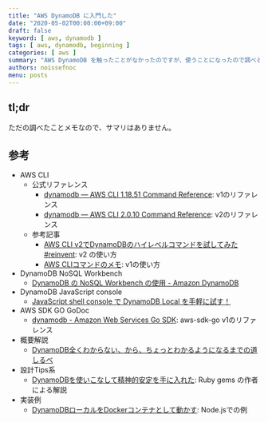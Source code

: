 ```yaml
---
title: "AWS DynamoDB に入門した"
date: "2020-05-02T00:00:00+09:00"
draft: false
keyword: [ aws, dynamodb ]
tags: [ aws, dynamodb, beginning ]
categories: [ aws ]
summary: "AWS DynamoDB を触ったことがなかったのですが、使うことになったので調べることにしました"
authors: noissefnoc
menu: posts
---
```


## tl;dr

ただの調べたことメモなので、サマリはありません。

## 参考

* AWS CLI
    * 公式リファレンス
        * [dynamodb — AWS CLI 1.18.51 Command Reference](https://docs.aws.amazon.com/cli/latest/reference/dynamodb/index.html): v1のリファレンス
        * [dynamodb — AWS CLI 2.0.10 Command Reference](https://awscli.amazonaws.com/v2/documentation/api/latest/reference/dynamodb/index.html): v2のリファレンス
    * 参考記事
        * [AWS CLI v2でDynamoDBのハイレベルコマンドを試してみた #reinvent](https://dev.classmethod.jp/articles/aws-cli-v2-dynamodb-high-level-commnad/): v2 の使い方
        * [AWS CLIコマンドのメモ](https://www.magata.net/memo/index.php?AWS%20CLI%A5%B3%A5%DE%A5%F3%A5%C9%A4%CE%A5%E1%A5%E2#e7b0ce49): v1の使い方
* DynamoDB NoSQL Workbench
    * [DynamoDB の NoSQL Workbench の使用 - Amazon DynamoDB](https://docs.aws.amazon.com/ja_jp/amazondynamodb/latest/developerguide/Using.Workbench.html)
* DynamoDB JavaScript console
    * [JavaScript shell console で DynamoDB Local を手軽に試す！](https://dev.classmethod.jp/articles/dynamodb-local-shell-console/)
* AWS SDK GO GoDoc
    * [dynamodb - Amazon Web Services Go SDK](https://docs.aws.amazon.com/sdk-for-go/api/service/dynamodb/): aws-sdk-go v1のリファレンス
* 概要解説
    * [DynamoDB全くわからない、から、ちょっとわかるようになるまでの道しるべ](https://dev.classmethod.jp/articles/dynamodb-chottowakaru/)
* 設計Tips系
    * [DynamoDBを使いこなして精神的安定を手に入れた](https://qiita.com/walkers/items/9b39d752cc5b8df7b4b5): Ruby gems の作者による解説
* 実装例
    * [DynamoDBローカルをDockerコンテナとして動かす](https://qiita.com/tamo_breaker/items/7a2344032bc7e736b071): Node.jsでの例